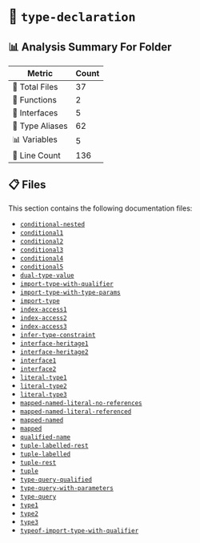 # 📁 `type-declaration`

## 📊 Analysis Summary For Folder

| Metric | Count |
|--------|-------|
| 📁 Total Files | 37 |
| 🔧 Functions | 2 |
| 📐 Interfaces | 5 |
| 📑 Type Aliases | 62 |
| 📊 Variables | 5 |
| 🔢 Line Count | 136 |


## 📋 Files

This section contains the following documentation files:

- [`conditional-nested`](./conditional-nested.md)
- [`conditional1`](./conditional1.md)
- [`conditional2`](./conditional2.md)
- [`conditional3`](./conditional3.md)
- [`conditional4`](./conditional4.md)
- [`conditional5`](./conditional5.md)
- [`dual-type-value`](./dual-type-value.md)
- [`import-type-with-qualifier`](./import-type-with-qualifier.md)
- [`import-type-with-type-params`](./import-type-with-type-params.md)
- [`import-type`](./import-type.md)
- [`index-access1`](./index-access1.md)
- [`index-access2`](./index-access2.md)
- [`index-access3`](./index-access3.md)
- [`infer-type-constraint`](./infer-type-constraint.md)
- [`interface-heritage1`](./interface-heritage1.md)
- [`interface-heritage2`](./interface-heritage2.md)
- [`interface1`](./interface1.md)
- [`interface2`](./interface2.md)
- [`literal-type1`](./literal-type1.md)
- [`literal-type2`](./literal-type2.md)
- [`literal-type3`](./literal-type3.md)
- [`mapped-named-literal-no-references`](./mapped-named-literal-no-references.md)
- [`mapped-named-literal-referenced`](./mapped-named-literal-referenced.md)
- [`mapped-named`](./mapped-named.md)
- [`mapped`](./mapped.md)
- [`qualified-name`](./qualified-name.md)
- [`tuple-labelled-rest`](./tuple-labelled-rest.md)
- [`tuple-labelled`](./tuple-labelled.md)
- [`tuple-rest`](./tuple-rest.md)
- [`tuple`](./tuple.md)
- [`type-query-qualified`](./type-query-qualified.md)
- [`type-query-with-parameters`](./type-query-with-parameters.md)
- [`type-query`](./type-query.md)
- [`type1`](./type1.md)
- [`type2`](./type2.md)
- [`type3`](./type3.md)
- [`typeof-import-type-with-qualifier`](./typeof-import-type-with-qualifier.md)